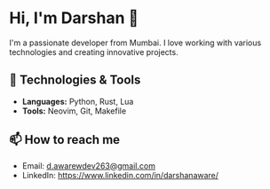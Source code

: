 # Hi, I'm Darshan 👋

I'm a passionate developer from Mumbai. I love working with various technologies and creating innovative projects.

## 🔧 Technologies & Tools

- **Languages:** Python, Rust, Lua
- **Tools:** Neovim, Git, Makefile


## 📫 How to reach me

- Email: d.awarewdev263@gmail.com
- LinkedIn: https://www.linkedin.com/in/darshanaware/
